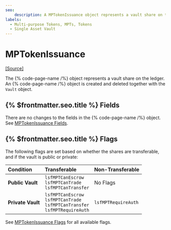 ```yaml
---
seo:
    description: A MPTokenIssuance object represents a vault share on the ledger.
labels:
  - Multi-purpose Tokens, MPTs, Tokens
  - Single Asset Vault
---
```


# MPTokenIssuance

[[Source]](https://github.com/XRPLF/rippled/blob/9d619b9dc579c592f0560c1b40fd3c98d7587d23/include/xrpl/protocol/detail/ledger_entries.macro#L465-L486 "Source")

The {% code-page-name /%} object represents a vault share on the ledger. An {% code-page-name /%} object is created and deleted together with the `Vault` object.

## {% $frontmatter.seo.title %} Fields

There are no changes to the fields in the {% code-page-name /%} object. See [MPTokenIssuance Fields](https://xrpl.org/docs/references/protocol/ledger-data/ledger-entry-types/mptokenissuance#mptokenissuance-fields).

## {% $frontmatter.seo.title %} Flags

The following flags are set based on whether the shares are transferable, and if the vault is public or private:

| Condition         | Transferable                                                                           | Non-Transferable    |
| :---------------- | :------------------------------------------------------------------------------------- | :------------------ |
| **Public Vault**  | `lsfMPTCanEscrow` <br> `lsfMPTCanTrade`<br> `lsfMPTCanTransfer`                        | No Flags            |
| **Private Vault** | `lsfMPTCanEscrow`<br> `lsfMPTCanTrade`<br> `lsfMPTCanTransfer`<br> `lsfMPTRequireAuth` | `lsfMPTRequireAuth` |

See [MPTokenIssuance Flags](https://xrpl.org/docs/references/protocol/ledger-data/ledger-entry-types/mptokenissuance#mptokenissuance-flags) for all available flags.
